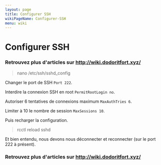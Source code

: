 ```yaml
---
layout: page
title: Configurer SSH
wikiPageName: Configurer-SSH
menu: wiki
---
```


# Configurer SSH

### **Retrouvez plus d'articles sur http://wiki.dodoritfort.xyz/**

> nano /etc/ssh/sshd_config

Changer le port de SSH `Port 222`.

Interdire la connexion SSH en root `PermitRootLogin no`.

Autoriser 6 tentatives de connexions maximum `MaxAuthTries 6`.

Limiter à 10 le nombre de session `MaxSessions 10`.

Puis recharger la configuration.

> rcctl reload sshd

Et bien entendu, nous devons nous déconnecter et reconnecter (sur le port 222 à présent).

### **Retrouvez plus d'articles sur http://wiki.dodoritfort.xyz/**
